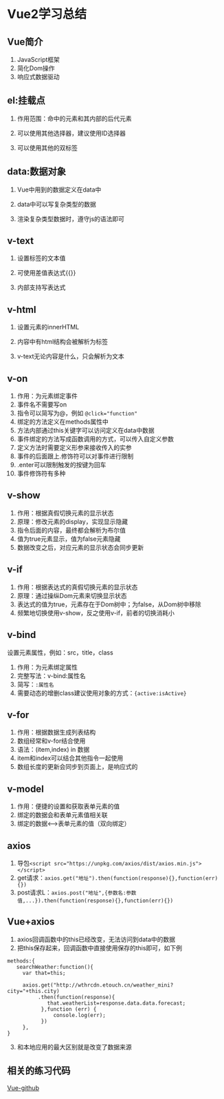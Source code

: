 # Vue2学习总结

## Vue简介

1. JavaScript框架
2. 简化Dom操作
3. 响应式数据驱动



## el:挂载点

1. 作用范围：命中的元素和其内部的后代元素

2. 可以使用其他选择器，建议使用ID选择器

3. 可以使用其他的双标签



## data:数据对象

1. Vue中用到的数据定义在data中

2. data中可以写复杂类型的数据

3. 渲染复杂类型数据时，遵守js的语法即可



## v-text

1. 设置标签的文本值

2. 可使用差值表达式{{}}

3. 内部支持写表达式



## v-html

1. 设置元素的innerHTML

2. 内容中有html结构会被解析为标签

3. v-text无论内容是什么，只会解析为文本



## v-on

1. 作用：为元素绑定事件
2. 事件名不需要写on
3. 指令可以简写为@，例如 `@click="function"`
4. 绑定的方法定义在methods属性中
5. 方法内部通过this关键字可以访问定义在data中数据
6. 事件绑定的方法写成函数调用的方式，可以传入自定义参数
7. 定义方法时需要定义形参来接收传入的实参
8. 事件的后面跟上.修饰符可以对事件进行限制
9. .enter可以限制触发的按键为回车
10. 事件修饰符有多种



## v-show

1. 作用：根据真假切换元素的显示状态
2. 原理：修改元素的display，实现显示隐藏
3. 指令后面的内容，最终都会解析为布尔值
4. 值为true元素显示，值为false元素隐藏
5. 数据改变之后，对应元素的显示状态会同步更新



## v-if

1. 作用：根据表达式的真假切换元素的显示状态
2. 原理：通过操纵Dom元素来切换显示状态
3. 表达式的值为true，元素存在于Dom树中；为false，从Dom树中移除
4. 频繁地切换使用v-show，反之使用v-if，前者的切换消耗小



## v-bind

设置元素属性，例如：src，title，class

1. 作用：为元素绑定属性
2. 完整写法：v-bind:属性名
3. 简写：`:属性名`
4. 需要动态的增删class建议使用对象的方式：`{active:isActive}`



## v-for

1. 作用：根据数据生成列表结构
2. 数组经常和v-for结合使用
3. 语法：(item,index) in 数据
4. item和index可以结合其他指令一起使用
5. 数组长度的更新会同步到页面上，是响应式的



## v-model

1. 作用：便捷的设置和获取表单元素的值
2. 绑定的数据会和表单元素值相关联
3. 绑定的数据<-->表单元素的值（双向绑定）



## axios

1. 导包`<script src="https://unpkg.com/axios/dist/axios.min.js"></script>`
2. get请求：`axios.get("地址").then(function(response){},function(err){})`
3. post请求L：`axios.post("地址",{参数名:参数值,...}).then(function(response){},function(err){})`



## Vue+axios

1. axios回调函数中的this已经改变，无法访问到data中的数据
2. 把this保存起来，回调函数中直接使用保存的this即可，如下例

```vue
methods:{
   searchWeather:function(){
     var that=this;
                
     axios.get("http://wthrcdn.etouch.cn/weather_mini?city="+this.city)
          .then(function(response){
             that.weatherList=response.data.data.forecast;
           },function (err) {
               console.log(err);
           })
     },
}
```

3. 和本地应用的最大区别就是改变了数据来源



## 相关的练习代码

[Vue-github](https://github.com/Aqpcet/Vue2-study)